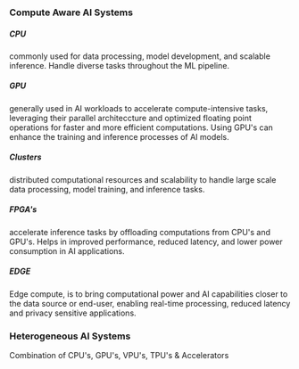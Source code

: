 ### Compute Aware AI Systems 

##### CPU
 commonly used for data processing, model development, and scalable inference. Handle diverse tasks throughout the ML pipeline. 

##### GPU
 generally used in AI workloads to accelerate compute-intensive tasks, leveraging their parallel architeccture and optimized floating point operations for faster and more efficient computations. Using GPU's can enhance the training and inference processes of AI models. 

##### Clusters 
distributed computational resources and scalability to handle large scale data processing, model training, and inference tasks. 

##### FPGA's 
accelerate inference tasks by offloading computations from CPU's and GPU's. 
Helps in improved performance, reduced latency, and lower power consumption in AI applications. 

##### EDGE 
Edge compute, is to bring computational power and AI capabilities closer to the data source or end-user, enabling real-time processing, reduced latency and privacy sensitive applications. 


### Heterogeneous AI Systems
Combination of CPU's, GPU's, VPU's, TPU's & Accelerators 